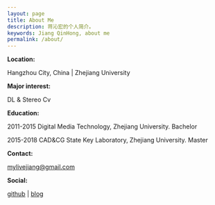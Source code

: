 ```yaml
---
layout: page
title: About Me
description: 蒋沁宏的个人简介。
keywords: Jiang QinHong, about me
permalink: /about/
---
```

**Location:**

Hangzhou City, China \| Zhejiang University



**Major interest:**

DL & Stereo Cv



**Education:** 

2011-2015   Digital Media Technology, Zhejiang University.  Bachelor

2015-2018   CAD&CG State Key Laboratory, Zhejiang University. Master



**Contact:**

[mylivejiang@gmail.com](mailto:mylivejiang@gmail.com)



**Social:**

[github](https://github.com/JiangQH) \| [blog](http://jiangqh.github.io/)
    

